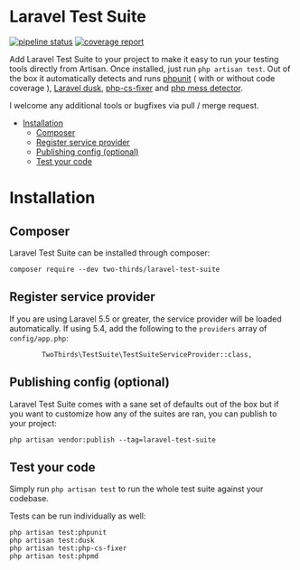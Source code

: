 # Laravel Test Suite

[![pipeline status](https://gitlab.com/two-thirds/laravel-test-suite/badges/master/pipeline.svg)](https://gitlab.com/two-thirds/laravel-test-suite/commits/master)
[![coverage report](https://gitlab.com/two-thirds/laravel-test-suite/badges/master/coverage.svg)](https://gitlab.com/two-thirds/laravel-test-suite/commits/master)

Add Laravel Test Suite to your project to make it easy to run your testing tools directly from Artisan. Once installed, just run `php artisan test`. Out of the box it automatically detects and runs [phpunit](https://phpunit.de/) ( with or without code coverage ), [Laravel dusk](https://github.com/laravel/dusk), [php-cs-fixer](https://github.com/FriendsOfPHP/PHP-CS-Fixer) and [php mess detector](https://phpmd.org/).

I welcome any additional tools or bugfixes via pull / merge request.

<!-- MarkdownTOC autolink="true" autoanchor="true" bracket="round" -->

- [Installation](#installation)
	- [Composer](#composer)
	- [Register service provider](#register-service-provider)
	- [Publishing config \(optional\)](#publishing-config-optional)
	- [Test your code](#test-your-code)

<!-- /MarkdownTOC -->

<a id="installation"></a>
# Installation

<a id="composer"></a>
## Composer

Laravel Test Suite can be installed through composer:

    composer require --dev two-thirds/laravel-test-suite

<a id="register-service-provider"></a>
## Register service provider

If you are using Laravel 5.5 or greater, the service provider will be loaded automatically. If using 5.4, add the following to the `providers` array of `config/app.php`:

```
        TwoThirds\TestSuite\TestSuiteServiceProvider::class,
```

<a id="publishing-config-optional"></a>
## Publishing config (optional)

Laravel Test Suite comes with a sane set of defaults out of the box but if you want to customize how any of the suites are ran, you can publish to your project:

    php artisan vendor:publish --tag=laravel-test-suite

<a id="test-your-code"></a>
## Test your code

Simply run `php artisan test` to run the whole test suite against your codebase.

Tests can be run individually as well:

	php artisan test:phpunit
	php artisan test:dusk
	php artisan test:php-cs-fixer
	php artisan test:phpmd
